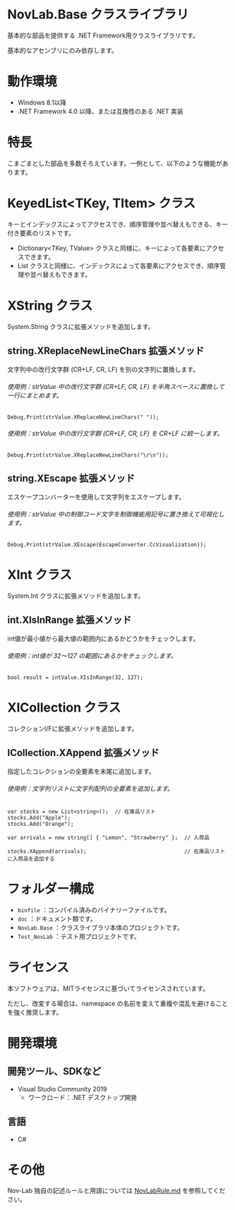 ﻿# NovLab.Base クラスライブラリ

基本的な部品を提供する .NET Framework用クラスライブラリです。

基本的なアセンブリにのみ依存します。


# 動作環境

- Windows 8.1以降
- .NET Framework 4.0 以降、または互換性のある .NET 実装


# 特長

こまごまとした部品を多数そろえています。一例として、以下のような機能があります。


# KeyedList<TKey, TItem> クラス

キーとインデックスによってアクセスでき、順序管理や並べ替えもできる、キー付き要素のリストです。

- Dictionary<TKey, TValue> クラスと同様に、キーによって各要素にアクセスできます。
- List<T> クラスと同様に、インデックスによって各要素にアクセスでき、順序管理や並べ替えもできます。


# XString クラス

System.String クラスに拡張メソッドを追加します。

## string.XReplaceNewLineChars 拡張メソッド
文字列中の改行文字群 (CR+LF, CR, LF) を別の文字列に置換します。

###### 使用例：strValue 中の改行文字群 (CR+LF, CR, LF) を半角スペースに置換して一行にまとめます。
```
Debug.Print(strValue.XReplaceNewLineChars(" "));
```

###### 使用例：strValue 中の改行文字群 (CR+LF, CR, LF) を CR+LF に統一します。
```
Debug.Print(strValue.XReplaceNewLineChars("\r\n"));
```

## string.XEscape 拡張メソッド
エスケープコンバーターを使用して文字列をエスケープします。

###### 使用例：strValue 中の制御コード文字を制御機能用記号に置き換えて可視化します。
```
Debug.Print(strValue.XEscape(EscapeConverter.CcVisualization));
```


# XInt クラス

System.Int クラスに拡張メソッドを追加します。

## int.XIsInRange 拡張メソッド
int値が最小値から最大値の範囲内にあるかどうかをチェックします。

###### 使用例：int値が 32～127 の範囲にあるかをチェックします。
```
bool result = intValue.XIsInRange(32, 127);
```


# XICollection クラス

コレクションI/Fに拡張メソッドを追加します。

## ICollection.XAppend 拡張メソッド
指定したコレクションの全要素を末尾に追加します。

###### 使用例：文字列リストに文字列配列の全要素を追加します。
```
var stocks = new List<string>();  // 在庫品リスト
stocks.Add("Apple");
stocks.Add("Orange");

var arrivals = new string[] { "Lemon", "Strawberry" };  // 入荷品

stocks.XAppend(arrivals);                               // 在庫品リストに入荷品を追加する
```


# フォルダー構成

- `binfile` ：コンパイル済みのバイナリーファイルです。
- `doc` ：ドキュメント類です。
- `NovLab.Base` ：クラスライブラリ本体のプロジェクトです。
- `Test_NovLab` ：テスト用プロジェクトです。


# ライセンス

本ソフトウェアは、MITライセンスに基づいてライセンスされています。

ただし、改変する場合は、namespace の名前を変えて重複や混乱を避けることを強く推奨します。


# 開発環境

## 開発ツール、SDKなど
- Visual Studio Community 2019
  - ワークロード：.NET デスクトップ開発

## 言語
- C#


# その他

Nov-Lab 独自の記述ルールと用語については [NovLabRule.md](https://github.com/Nov-Lab/Nov-Lab/blob/main/NovLabRule.md) を参照してください。
